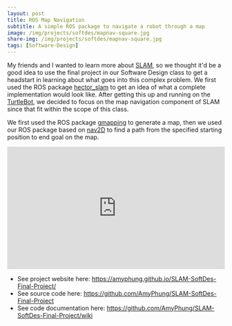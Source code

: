 ```yaml
---
layout: post
title: ROS Map Navigation
subtitle: A simple ROS package to navigate a robot through a map
image: /img/projects/softdes/mapnav-square.jpg
share-img: /img/projects/softdes/mapnav-square.jpg
tags: [Software-Design]
---
```


My friends and I wanted to learn more about [SLAM](https://en.wikipedia.org/wiki/Simultaneous_localization_and_mapping), so we thought it'd be a good idea to use the final project in our Software Design class to get a headstart in learning about what goes into this complex problem. We first used the ROS package [hector_slam](http://wiki.ros.org/hector_slam) to get an idea of what a complete implementation would look like. After getting this up and running on the [TurtleBot](https://www.turtlebot.com/), we decided to focus on the map navigation component of SLAM since that fit within the scope of this class.

We first used the ROS package [gmapping](http://wiki.ros.org/gmapping) to generate a map, then we used our ROS package based on [nav2D](http://wiki.ros.org/nav2d) to find a path from the specified starting position to end goal on the map.

<style>.embed-container { position: relative; padding-bottom: 56.25%; height: 0; overflow: hidden; max-width: 100%; } .embed-container iframe, .embed-container object, .embed-container embed { position: absolute; top: 0; left: 0; width: 100%; height: 100%; }</style><div class='embed-container'><iframe src='https://www.youtube.com/embed/Fnh2aS3DxgY' frameborder='0' allowfullscreen></iframe></div>

+ See project website here: <https://amyphung.github.io/SLAM-SoftDes-Final-Project/>
+ See source code here: <https://github.com/AmyPhung/SLAM-SoftDes-Final-Project>
+ See code documentation here: <https://github.com/AmyPhung/SLAM-SoftDes-Final-Project/wiki>
